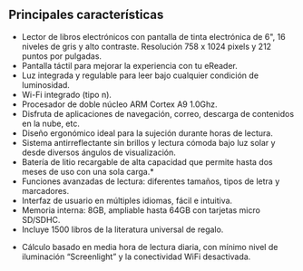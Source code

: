 ## Principales características
- Lector de libros electrónicos con pantalla de tinta electrónica de 6", 16 niveles de gris y alto contraste. Resolución 758 x 1024 pixels y 212 puntos por pulgadas. 
- Pantalla táctil para mejorar la experiencia con tu eReader.
- Luz integrada y regulable para leer bajo cualquier condición de luminosidad. 
- Wi-Fi integrado (tipo n).
- Procesador de doble núcleo ARM Cortex A9 1.0Ghz.
- Disfruta de aplicaciones de navegación, correo, descarga de contenidos en la nube, etc.
- Diseño ergonómico ideal para la sujeción durante horas de lectura.
- Sistema antirreflectante sin brillos y lectura cómoda bajo luz solar y desde diversos ángulos de visualización.
- Batería de litio recargable de alta capacidad que permite hasta dos meses de uso con una sola carga.*
- Funciones avanzadas de lectura: diferentes tamaños, tipos de letra y marcadores.
- Interfaz de usuario en múltiples idiomas, fácil e intuitiva.
- Memoria interna: 8GB, ampliable hasta 64GB con tarjetas micro SD/SDHC.
- Incluye 1500 libros de la literatura universal de regalo.

* Cálculo basado en media hora de lectura diaria, con mínimo nivel de iluminación “Screenlight” y la conectividad WiFi desactivada.
